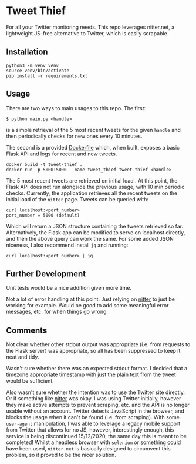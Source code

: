 # Tweet Thief
For all your Twitter monitoring needs. This repo leverages nitter.net, a lightweight JS-free 
alternative to Twitter, which is easily scrapable.

## Installation
```
python3 -m venv venv
source venv/bin/activate
pip install -r requirements.txt
```

## Usage
There are two ways to main usages to this repo. The first:
```
$ python main.py <handle>
```
is a simple retrieval of the 5 most recent tweets for the given `handle` and then 
periodically checks for new ones every 10 minutes.

The second is a provided [Dockerfile](Dockerfile) which, when built, exposes a basic Flask API and 
logs for recent and new tweets.
 ```
docker build -t tweet-thief .
docker run -p 5000:5000 --name tweet_thief tweet-thief <handle>
```
 
 The 5 most recent tweets are retrieved on initial load . At
this point, the Flask API does not run alongside the previous usage, with 10 min periodic checks. 
Currently, the application retrieves all the recent tweets on the initial load of the `nitter` page. Tweets 
can be queried with:
```
curl localhost:<port_number>
port_number = 5000 (default)
```
Which will return a JSON structure containing the tweets retrieved so far. Alternatively, the Flask app can be 
modified to serve on localhost directly, and then the above query can work the same. For some added
JSON niceness, I also recommend install `jq` and running:
```
curl localhost:<port_number> | jq
```

## Further Development
Unit tests would be a nice addition given more time. 

Not a lot of error handling at this point. Just relying on [nitter](nitter.net) to just be working 
for example. Would be good to add some meaningful error messages, etc. for when things go wrong.
## Comments
Not clear whether other stdout output was appropriate (i.e. from requests to the Flask server) 
was appropriate, so all has been suppressed to keep it neat and tidy.

Wasn't sure whether there was an expected stdout format. I decided that a timezone appropriate 
timestamp with just the plain text from the tweet would be sufficient.

Also wasn't sure whether the intention was to use the Twitter site directly. Or if something like 
[nitter](nitter.net) was okay. I was using Twitter initially, however they make active attempts to 
prevent scraping, etc. and the API is no longer usable without an account. Twitter detects 
JavaScript in the browser, and blocks the usage when it can't be found (i.e. from scraping). With 
some `user-agent` manipulation, I was able to leverage a legacy mobile support from Twitter that 
allows for no JS, however, interestingly enough, this service is being discontinued 15/12/2020, 
the same day this is meant to be completed! Whilst a headless browser with `selenium` or something 
could have been used, `nitter.net` is basically designed to circumvent this problem, so it proved 
to be the nicer solution.
